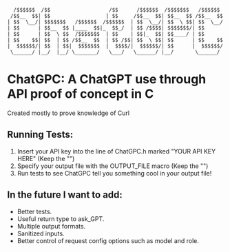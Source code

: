 ```
  /$$$$$$  /$$                   /$$      /$$$$$$  /$$$$$$$   /$$$$$$ 
 /$$__  $$| $$                  | $$     /$$__  $$| $$__  $$ /$$__  $$
| $$  \__/| $$$$$$$   /$$$$$$  /$$$$$$  | $$  \__/| $$  \ $$| $$  \__/
| $$      | $$__  $$ |____  $$|_  $$_/  | $$ /$$$$| $$$$$$$/| $$      
| $$      | $$  \ $$  /$$$$$$$  | $$    | $$|_  $$| $$____/ | $$      
| $$    $$| $$  | $$ /$$__  $$  | $$ /$$| $$  \ $$| $$      | $$    $$
|  $$$$$$/| $$  | $$|  $$$$$$$  |  $$$$/|  $$$$$$/| $$      |  $$$$$$/
 \______/ |__/  |__/ \_______/   \___/   \______/ |__/       \______/ 
 ```
# ChatGPC: A ChatGPT use through API proof of concept in C
Created mostly to prove knowledge of Curl

## Running Tests:
1. Insert your API key into the line of ChatGPC.h marked "YOUR API KEY HERE" (Keep the "")
2. Specify your output file with the OUTPUT_FILE macro (Keep the "")
3. Run tests to see ChatGPC tell you something cool in your output file!

## In the future I want to add:
- Better tests.
- Useful return type to ask_GPT.
- Multiple output formats.
- Sanitized inputs.
- Better control of request config options such as model and role.
